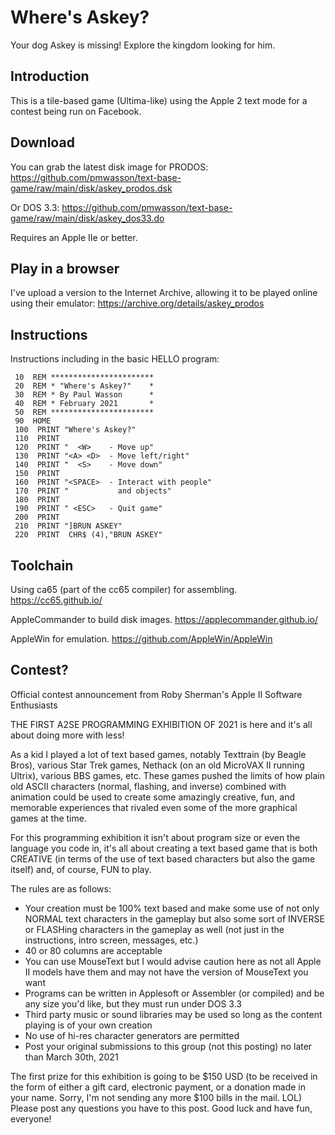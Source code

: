# Where's Askey?

Your dog Askey is missing! Explore the kingdom looking for him.

## Introduction

This is a tile-based game (Ultima-like) using the Apple 2 text mode for a contest being run on Facebook. 

## Download

You can grab the latest disk image for PRODOS: https://github.com/pmwasson/text-base-game/raw/main/disk/askey_prodos.dsk

Or DOS 3.3: https://github.com/pmwasson/text-base-game/raw/main/disk/askey_dos33.do

Requires an Apple IIe or better.

## Play in a browser

I've upload a version to the Internet Archive, allowing it to be played online using their emulator:
https://archive.org/details/askey_prodos

## Instructions

Instructions including in the basic HELLO program:

```
 10  REM ***********************                                                
 20  REM * "Where's Askey?"    *                                                
 30  REM * By Paul Wasson      *                                                
 40  REM * February 2021       *                                                
 50  REM ***********************                                                
 90  HOME                                                                       
 100  PRINT "Where's Askey?"                                                    
 110  PRINT                                                                     
 120  PRINT "  <W>    - Move up"                                                
 130  PRINT "<A> <D>  - Move left/right"                                        
 140  PRINT "  <S>    - Move down"                                              
 150  PRINT                                                                     
 160  PRINT "<SPACE>  - Interact with people"                                   
 170  PRINT "           and objects"                                            
 180  PRINT                                                                     
 190  PRINT " <ESC>   - Quit game"                                              
 200  PRINT                                                                     
 210  PRINT "]BRUN ASKEY"                                                       
 220  PRINT  CHR$ (4),"BRUN ASKEY"                                              
```

## Toolchain

Using ca65 (part of the cc65 compiler) for assembling. https://cc65.github.io/

AppleCommander to build disk images. https://applecommander.github.io/

AppleWin for emulation. https://github.com/AppleWin/AppleWin

## Contest?

Official contest announcement from Roby Sherman's Apple II Software Enthusiasts

THE FIRST A2SE PROGRAMMING EXHIBITION OF 2021 is here and it's all about doing more with less! 

As a kid I played a lot of text based games, notably Texttrain (by Beagle Bros), various Star Trek games, Nethack (on an old MicroVAX II running Ultrix), various BBS games, etc. These games pushed the limits of how plain old ASCII characters (normal, flashing, and inverse) combined with animation could be used to create some amazingly creative, fun, and memorable experiences that rivaled even some of the more graphical games at the time.

For this programming exhibition it isn't about program size or even the language you code in, it's all about creating a text based game that is both CREATIVE (in terms of the use of text based characters but also the game itself) and, of course, FUN to play.

The rules are as follows:
* Your creation must be 100% text based and make some use of not only NORMAL text characters in the gameplay but also some sort of INVERSE or FLASHing characters in the gameplay as well (not just in the instructions, intro screen, messages, etc.)
* 40 or 80 columns are acceptable
* You can use MouseText but I would advise caution here as not all Apple II models have them and may not have the version of MouseText you want
* Programs can be written in Applesoft or Assembler (or compiled) and be any size you'd like, but they must run under DOS 3.3
* Third party music or sound libraries may be used so long as the content playing is of your own creation
* No use of hi-res character generators are permitted
* Post your original submissions to this group (not this posting) no later than March 30th, 2021

The first prize for this exhibition is going to be $150 USD (to be received in the form of either a gift card, electronic payment, or a donation made in your name. Sorry, I'm not sending any more $100 bills in the mail. LOL)
Please post any questions you have to this post.
Good luck and have fun, everyone!
